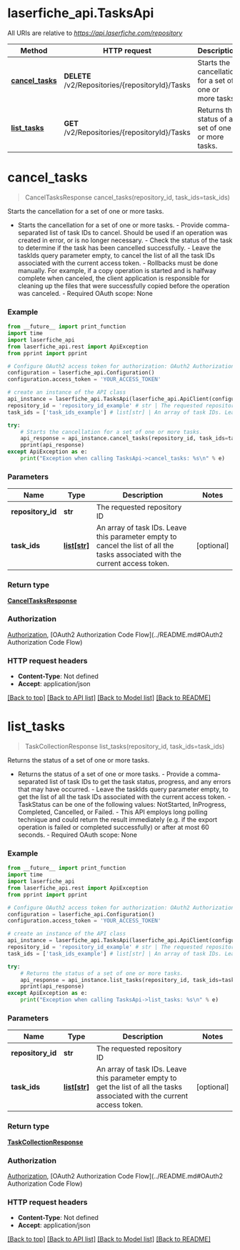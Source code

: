 # laserfiche_api.TasksApi

All URIs are relative to *https://api.laserfiche.com/repository*

Method | HTTP request | Description
------------- | ------------- | -------------
[**cancel_tasks**](TasksApi.md#cancel_tasks) | **DELETE** /v2/Repositories/{repositoryId}/Tasks | Starts the cancellation for a set of one or more tasks.
[**list_tasks**](TasksApi.md#list_tasks) | **GET** /v2/Repositories/{repositoryId}/Tasks | Returns the status of a set of one or more tasks.

# **cancel_tasks**
> CancelTasksResponse cancel_tasks(repository_id, task_ids=task_ids)

Starts the cancellation for a set of one or more tasks.

- Starts the cancellation for a set of one or more tasks. - Provide comma-separated list of task IDs to cancel. Should be used if an operation was created in error, or is no longer necessary. - Check the status of the task to determine if the task has been cancelled successfully. - Leave the taskIds query parameter empty, to cancel the list of all the task IDs associated with the current access token. - Rollbacks must be done manually. For example, if a copy operation is started and is halfway complete when canceled, the client application is responsible for cleaning up the files that were successfully copied before the operation was canceled. - Required OAuth scope: None

### Example
```python
from __future__ import print_function
import time
import laserfiche_api
from laserfiche_api.rest import ApiException
from pprint import pprint

# Configure OAuth2 access token for authorization: OAuth2 Authorization Code Flow
configuration = laserfiche_api.Configuration()
configuration.access_token = 'YOUR_ACCESS_TOKEN'

# create an instance of the API class
api_instance = laserfiche_api.TasksApi(laserfiche_api.ApiClient(configuration))
repository_id = 'repository_id_example' # str | The requested repository ID
task_ids = ['task_ids_example'] # list[str] | An array of task IDs. Leave this parameter empty to cancel the list of all the tasks associated with the current access token. (optional)

try:
    # Starts the cancellation for a set of one or more tasks.
    api_response = api_instance.cancel_tasks(repository_id, task_ids=task_ids)
    pprint(api_response)
except ApiException as e:
    print("Exception when calling TasksApi->cancel_tasks: %s\n" % e)
```

### Parameters

Name | Type | Description  | Notes
------------- | ------------- | ------------- | -------------
 **repository_id** | **str**| The requested repository ID | 
 **task_ids** | [**list[str]**](str.md)| An array of task IDs. Leave this parameter empty to cancel the list of all the tasks associated with the current access token. | [optional] 

### Return type

[**CancelTasksResponse**](CancelTasksResponse.md)

### Authorization

[Authorization](../README.md#Authorization), [OAuth2 Authorization Code Flow](../README.md#OAuth2 Authorization Code Flow)

### HTTP request headers

 - **Content-Type**: Not defined
 - **Accept**: application/json

[[Back to top]](#) [[Back to API list]](../README.md#documentation-for-api-endpoints) [[Back to Model list]](../README.md#documentation-for-models) [[Back to README]](../README.md)

# **list_tasks**
> TaskCollectionResponse list_tasks(repository_id, task_ids=task_ids)

Returns the status of a set of one or more tasks.

- Returns the status of a set of one or more tasks. - Provide a comma-separated list of task IDs to get the task status, progress, and any errors that may have occurred. - Leave the taskIds query parameter empty, to get the list of all the task IDs associated with the current access token. - TaskStatus can be one of the following values: NotStarted, InProgress, Completed, Cancelled, or Failed. - This API employs long polling technique and could return the result immediately (e.g. if the export operation is failed or completed successfully) or after at most 60 seconds. - Required OAuth scope: None

### Example
```python
from __future__ import print_function
import time
import laserfiche_api
from laserfiche_api.rest import ApiException
from pprint import pprint

# Configure OAuth2 access token for authorization: OAuth2 Authorization Code Flow
configuration = laserfiche_api.Configuration()
configuration.access_token = 'YOUR_ACCESS_TOKEN'

# create an instance of the API class
api_instance = laserfiche_api.TasksApi(laserfiche_api.ApiClient(configuration))
repository_id = 'repository_id_example' # str | The requested repository ID
task_ids = ['task_ids_example'] # list[str] | An array of task IDs. Leave this parameter empty to get the list of all the tasks associated with the current access token. (optional)

try:
    # Returns the status of a set of one or more tasks.
    api_response = api_instance.list_tasks(repository_id, task_ids=task_ids)
    pprint(api_response)
except ApiException as e:
    print("Exception when calling TasksApi->list_tasks: %s\n" % e)
```

### Parameters

Name | Type | Description  | Notes
------------- | ------------- | ------------- | -------------
 **repository_id** | **str**| The requested repository ID | 
 **task_ids** | [**list[str]**](str.md)| An array of task IDs. Leave this parameter empty to get the list of all the tasks associated with the current access token. | [optional] 

### Return type

[**TaskCollectionResponse**](TaskCollectionResponse.md)

### Authorization

[Authorization](../README.md#Authorization), [OAuth2 Authorization Code Flow](../README.md#OAuth2 Authorization Code Flow)

### HTTP request headers

 - **Content-Type**: Not defined
 - **Accept**: application/json

[[Back to top]](#) [[Back to API list]](../README.md#documentation-for-api-endpoints) [[Back to Model list]](../README.md#documentation-for-models) [[Back to README]](../README.md)

